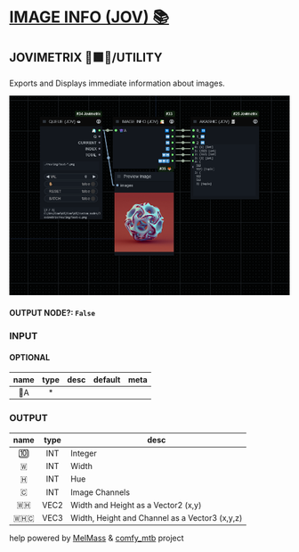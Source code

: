 # [IMAGE INFO (JOV) 📚](https://raw.githubusercontent.com/Amorano/Jovimetrix-examples/master/node/IMAGE%20INFO/IMAGE%20INFO.md)

## JOVIMETRIX 🔺🟩🔵/UTILITY

Exports and Displays immediate information about images.

![IMAGE INFO](https://raw.githubusercontent.com/Amorano/Jovimetrix-examples/master/node/IMAGE%20INFO/IMAGE%20INFO.png)

#### OUTPUT NODE?: `False`

### INPUT

#### OPTIONAL

name | type | desc | default | meta
:---:|:---:|---|:---:|---
👾A  |  *  |  |  | 

### OUTPUT

name | type | desc
:---:|:---:|---
🔟  |  INT  | Integer 
🇼  |  INT  | Width 
🇭  |  INT  | Hue 
🇨  |  INT  | Image Channels 
🇼🇭  |  VEC2  | Width and Height as a Vector2 (x,y) 
🇼🇭🇨  |  VEC3  | Width, Height and Channel as a Vector3 (x,y,z) 

help powered by [MelMass](https://github.com/melMass) & [comfy_mtb](https://github.com/melMass/comfy_mtb) project